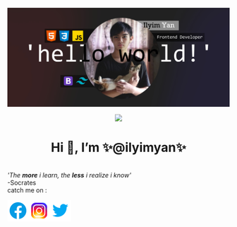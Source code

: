 ![plot](./img/jumbotron.jpg)
<p align="center">
<img src="https://github.com/ilyimyan/ilyimyan/blob/main/gif/meow_code.gif" width="50"><h1 align="center">Hi 👋, I’m ✨@ilyimyan✨</h1><br>
 <i>'The <b>more</b> i learn, the <b>less</b> i realize i know'</i><br>
-Socrates<br>
 catch me on :

[![facebook](/img/facebook.png 'Ilyim')](https://web.facebook.com/profile.php?id=100028377257427)[![instagram](/img/instagram.png 'ilyim_yan')](https://www.instagram.com/saroyan_yan/)[![twitter](/img/twitter.png '@ilyim_yan')](https://twitter.com/ilyimyan_yan)

